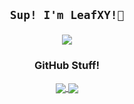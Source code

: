 <h2 align=center> <code>Sup! I'm LeafXY!🌿</code> 

![](https://komarev.com/ghpvc/?username=neonforestmist&abbreviated=true&label=Profile+Views&style=flat-square&color=7eeeba) </h2>


<h3 align=center>GitHub Stuff!</h3>
<p align=center>
<a href="https://github.com/neonforestmist">
  <img align="center" src="https://github-readme-stats.vercel.app/api?username=neonforestmist&show_icons=true&theme=transparent&title_color=7eeeba&text_color=b3ffdb&icon_color=7eeeba&border_radius=6&hide_rank=true&include_all_commits=true" />
</a>
<a href="https://github.com/neonforestmist">
  <img align="center" src="https://github-readme-stats.vercel.app/api/top-langs/?username=neonforestmist&theme=transparent&title_color=7eeeba&text_color=7eeeba" />
</a>
</p>

</details>
